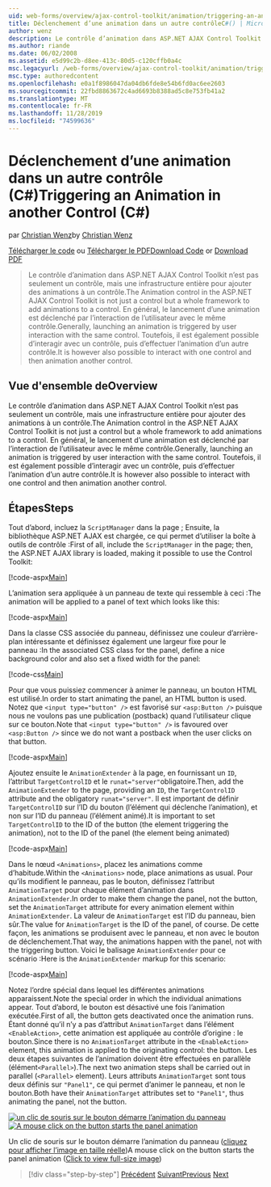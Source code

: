 ```yaml
---
uid: web-forms/overview/ajax-control-toolkit/animation/triggering-an-animation-in-another-control-cs
title: Déclenchement d’une animation dans un autre contrôleC#() | Microsoft Docs
author: wenz
description: Le contrôle d’animation dans ASP.NET AJAX Control Toolkit n’est pas seulement un contrôle, mais une infrastructure entière pour ajouter des animations à un contrôle. En général, le lancement d’une...
ms.author: riande
ms.date: 06/02/2008
ms.assetid: e5d99c2b-d8ee-413c-80d5-c120cffb0a4c
msc.legacyurl: /web-forms/overview/ajax-control-toolkit/animation/triggering-an-animation-in-another-control-cs
msc.type: authoredcontent
ms.openlocfilehash: e0a1f8986047da04db6fde8e54b6fd0ac6ee2603
ms.sourcegitcommit: 22fbd8863672c4ad6693b8388ad5c8e753fb41a2
ms.translationtype: MT
ms.contentlocale: fr-FR
ms.lasthandoff: 11/28/2019
ms.locfileid: "74599636"
---
```

# <a name="triggering-an-animation-in-another-control-c"></a><span data-ttu-id="d72b9-104">Déclenchement d’une animation dans un autre contrôle (C#)</span><span class="sxs-lookup"><span data-stu-id="d72b9-104">Triggering an Animation in another Control (C#)</span></span>

<span data-ttu-id="d72b9-105">par [Christian Wenz](https://github.com/wenz)</span><span class="sxs-lookup"><span data-stu-id="d72b9-105">by [Christian Wenz](https://github.com/wenz)</span></span>

<span data-ttu-id="d72b9-106">[Télécharger le code](https://download.microsoft.com/download/f/9/a/f9a26acd-8df4-4484-8a18-199e4598f411/Animation8.cs.zip) ou [Télécharger le PDF](https://download.microsoft.com/download/6/7/1/6718d452-ff89-4d3f-a90e-c74ec2d636a3/animation8CS.pdf)</span><span class="sxs-lookup"><span data-stu-id="d72b9-106">[Download Code](https://download.microsoft.com/download/f/9/a/f9a26acd-8df4-4484-8a18-199e4598f411/Animation8.cs.zip) or [Download PDF](https://download.microsoft.com/download/6/7/1/6718d452-ff89-4d3f-a90e-c74ec2d636a3/animation8CS.pdf)</span></span>

> <span data-ttu-id="d72b9-107">Le contrôle d’animation dans ASP.NET AJAX Control Toolkit n’est pas seulement un contrôle, mais une infrastructure entière pour ajouter des animations à un contrôle.</span><span class="sxs-lookup"><span data-stu-id="d72b9-107">The Animation control in the ASP.NET AJAX Control Toolkit is not just a control but a whole framework to add animations to a control.</span></span> <span data-ttu-id="d72b9-108">En général, le lancement d’une animation est déclenché par l’interaction de l’utilisateur avec le même contrôle.</span><span class="sxs-lookup"><span data-stu-id="d72b9-108">Generally, launching an animation is triggered by user interaction with the same control.</span></span> <span data-ttu-id="d72b9-109">Toutefois, il est également possible d’interagir avec un contrôle, puis d’effectuer l’animation d’un autre contrôle.</span><span class="sxs-lookup"><span data-stu-id="d72b9-109">It is however also possible to interact with one control and then animation another control.</span></span>

## <a name="overview"></a><span data-ttu-id="d72b9-110">Vue d'ensemble de</span><span class="sxs-lookup"><span data-stu-id="d72b9-110">Overview</span></span>

<span data-ttu-id="d72b9-111">Le contrôle d’animation dans ASP.NET AJAX Control Toolkit n’est pas seulement un contrôle, mais une infrastructure entière pour ajouter des animations à un contrôle.</span><span class="sxs-lookup"><span data-stu-id="d72b9-111">The Animation control in the ASP.NET AJAX Control Toolkit is not just a control but a whole framework to add animations to a control.</span></span> <span data-ttu-id="d72b9-112">En général, le lancement d’une animation est déclenché par l’interaction de l’utilisateur avec le même contrôle.</span><span class="sxs-lookup"><span data-stu-id="d72b9-112">Generally, launching an animation is triggered by user interaction with the same control.</span></span> <span data-ttu-id="d72b9-113">Toutefois, il est également possible d’interagir avec un contrôle, puis d’effectuer l’animation d’un autre contrôle.</span><span class="sxs-lookup"><span data-stu-id="d72b9-113">It is however also possible to interact with one control and then animation another control.</span></span>

## <a name="steps"></a><span data-ttu-id="d72b9-114">Étapes</span><span class="sxs-lookup"><span data-stu-id="d72b9-114">Steps</span></span>

<span data-ttu-id="d72b9-115">Tout d’abord, incluez la `ScriptManager` dans la page ; Ensuite, la bibliothèque ASP.NET AJAX est chargée, ce qui permet d’utiliser la boîte à outils de contrôle :</span><span class="sxs-lookup"><span data-stu-id="d72b9-115">First of all, include the `ScriptManager` in the page; then, the ASP.NET AJAX library is loaded, making it possible to use the Control Toolkit:</span></span>

[!code-aspx[Main](triggering-an-animation-in-another-control-cs/samples/sample1.aspx)]

<span data-ttu-id="d72b9-116">L’animation sera appliquée à un panneau de texte qui ressemble à ceci :</span><span class="sxs-lookup"><span data-stu-id="d72b9-116">The animation will be applied to a panel of text which looks like this:</span></span>

[!code-aspx[Main](triggering-an-animation-in-another-control-cs/samples/sample2.aspx)]

<span data-ttu-id="d72b9-117">Dans la classe CSS associée du panneau, définissez une couleur d’arrière-plan intéressante et définissez également une largeur fixe pour le panneau :</span><span class="sxs-lookup"><span data-stu-id="d72b9-117">In the associated CSS class for the panel, define a nice background color and also set a fixed width for the panel:</span></span>

[!code-css[Main](triggering-an-animation-in-another-control-cs/samples/sample3.css)]

<span data-ttu-id="d72b9-118">Pour que vous puissiez commencer à animer le panneau, un bouton HTML est utilisé.</span><span class="sxs-lookup"><span data-stu-id="d72b9-118">In order to start animating the panel, an HTML button is used.</span></span> <span data-ttu-id="d72b9-119">Notez que `<input type="button" />` est favorisé sur `<asp:Button />` puisque nous ne voulons pas une publication (postback) quand l’utilisateur clique sur ce bouton.</span><span class="sxs-lookup"><span data-stu-id="d72b9-119">Note that `<input type="button" />` is favoured over `<asp:Button />` since we do not want a postback when the user clicks on that button.</span></span>

[!code-aspx[Main](triggering-an-animation-in-another-control-cs/samples/sample4.aspx)]

<span data-ttu-id="d72b9-120">Ajoutez ensuite le `AnimationExtender` à la page, en fournissant un `ID`, l’attribut `TargetControlID` et le `runat="server"`obligatoire.</span><span class="sxs-lookup"><span data-stu-id="d72b9-120">Then, add the `AnimationExtender` to the page, providing an `ID`, the `TargetControlID` attribute and the obligatory `runat="server"`.</span></span> <span data-ttu-id="d72b9-121">Il est important de définir `TargetControlID` sur l’ID du bouton (l’élément qui déclenche l’animation), et non sur l’ID du panneau (l’élément animé).</span><span class="sxs-lookup"><span data-stu-id="d72b9-121">It is important to set `TargetControlID` to the ID of the button (the element triggering the animation), not to the ID of the panel (the element being animated)</span></span>

[!code-aspx[Main](triggering-an-animation-in-another-control-cs/samples/sample5.aspx)]

<span data-ttu-id="d72b9-122">Dans le nœud `<Animations>`, placez les animations comme d’habitude.</span><span class="sxs-lookup"><span data-stu-id="d72b9-122">Within the `<Animations>` node, place animations as usual.</span></span> <span data-ttu-id="d72b9-123">Pour qu’ils modifient le panneau, pas le bouton, définissez l’attribut `AnimationTarget` pour chaque élément d’animation dans `AnimationExtender`.</span><span class="sxs-lookup"><span data-stu-id="d72b9-123">In order to make them change the panel, not the button, set the `AnimationTarget` attribute for every animation element within `AnimationExtender`.</span></span> <span data-ttu-id="d72b9-124">La valeur de `AnimationTarget` est l’ID du panneau, bien sûr.</span><span class="sxs-lookup"><span data-stu-id="d72b9-124">The value for `AnimationTarget` is the ID of the panel, of course.</span></span> <span data-ttu-id="d72b9-125">De cette façon, les animations se produisent avec le panneau, et non avec le bouton de déclenchement.</span><span class="sxs-lookup"><span data-stu-id="d72b9-125">That way, the animations happen with the panel, not with the triggering button.</span></span> <span data-ttu-id="d72b9-126">Voici le balisage `AnimationExtender` pour ce scénario :</span><span class="sxs-lookup"><span data-stu-id="d72b9-126">Here is the `AnimationExtender` markup for this scenario:</span></span>

[!code-aspx[Main](triggering-an-animation-in-another-control-cs/samples/sample6.aspx)]

<span data-ttu-id="d72b9-127">Notez l’ordre spécial dans lequel les différentes animations apparaissent.</span><span class="sxs-lookup"><span data-stu-id="d72b9-127">Note the special order in which the individual animations appear.</span></span> <span data-ttu-id="d72b9-128">Tout d’abord, le bouton est désactivé une fois l’animation exécutée.</span><span class="sxs-lookup"><span data-stu-id="d72b9-128">First of all, the button gets deactivated once the animation runs.</span></span> <span data-ttu-id="d72b9-129">Étant donné qu’il n’y a pas d’attribut `AnimationTarget` dans l’élément `<EnableAction>`, cette animation est appliquée au contrôle d’origine : le bouton.</span><span class="sxs-lookup"><span data-stu-id="d72b9-129">Since there is no `AnimationTarget` attribute in the `<EnableAction>` element, this animation is applied to the originating control: the button.</span></span> <span data-ttu-id="d72b9-130">Les deux étapes suivantes de l’animation doivent être effectuées en parallèle (élément`<Parallel>`).</span><span class="sxs-lookup"><span data-stu-id="d72b9-130">The next two animation steps shall be carried out in parallel (`<Parallel>` element).</span></span> <span data-ttu-id="d72b9-131">Leurs attributs `AnimationTarget` sont tous deux définis sur `"Panel1"`, ce qui permet d’animer le panneau, et non le bouton.</span><span class="sxs-lookup"><span data-stu-id="d72b9-131">Both have their `AnimationTarget` attributes set to `"Panel1"`, thus animating the panel, not the button.</span></span>

<span data-ttu-id="d72b9-132">[![un clic de souris sur le bouton démarre l’animation du panneau](triggering-an-animation-in-another-control-cs/_static/image2.png)](triggering-an-animation-in-another-control-cs/_static/image1.png)</span><span class="sxs-lookup"><span data-stu-id="d72b9-132">[![A mouse click on the button starts the panel animation](triggering-an-animation-in-another-control-cs/_static/image2.png)](triggering-an-animation-in-another-control-cs/_static/image1.png)</span></span>

<span data-ttu-id="d72b9-133">Un clic de souris sur le bouton démarre l’animation du panneau ([cliquez pour afficher l’image en taille réelle](triggering-an-animation-in-another-control-cs/_static/image3.png))</span><span class="sxs-lookup"><span data-stu-id="d72b9-133">A mouse click on the button starts the panel animation ([Click to view full-size image](triggering-an-animation-in-another-control-cs/_static/image3.png))</span></span>

> [!div class="step-by-step"]
> <span data-ttu-id="d72b9-134">[Précédent](disabling-actions-during-animation-cs.md)
> [Suivant](modifying-animations-from-the-server-side-cs.md)</span><span class="sxs-lookup"><span data-stu-id="d72b9-134">[Previous](disabling-actions-during-animation-cs.md)
[Next](modifying-animations-from-the-server-side-cs.md)</span></span>
